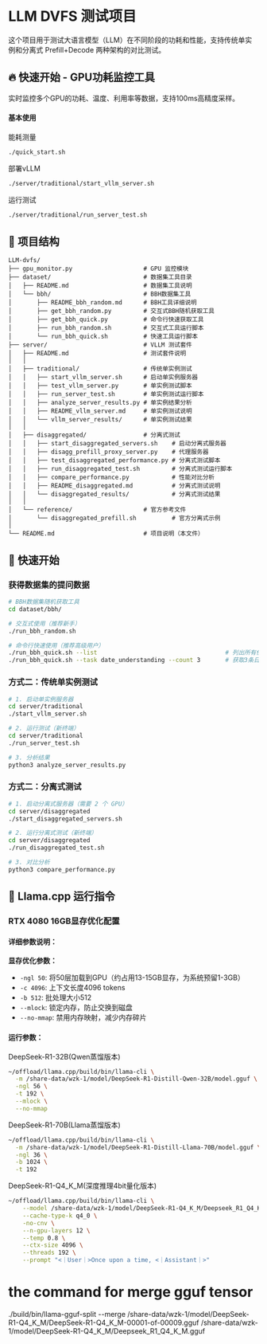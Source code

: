 # LLM DVFS 测试项目

这个项目用于测试大语言模型（LLM）在不同阶段的功耗和性能，支持传统单实例和分离式 Prefill+Decode 两种架构的对比测试。

## 🔥 快速开始 - GPU功耗监控工具

实时监控多个GPU的功耗、温度、利用率等数据，支持100ms高精度采样。

#### 基本使用

能耗测量
```bash
./quick_start.sh
```
部署vLLM
```bash
./server/traditional/start_vllm_server.sh
```
运行测试
```bash
./server/traditional/run_server_test.sh
```

## 📁 项目结构

```
LLM-dvfs/
├── gpu_monitor.py                    # GPU 监控模块
├── dataset/                          # 数据集工具目录
│   ├── README.md                     # 数据集工具说明
│   └── bbh/                          # BBH数据集工具
│       ├── README_bbh_random.md      # BBH工具详细说明
│       ├── get_bbh_random.py         # 交互式BBH随机获取工具
│       ├── get_bbh_quick.py          # 命令行快速获取工具
│       ├── run_bbh_random.sh         # 交互式工具运行脚本
│       └── run_bbh_quick.sh          # 快速工具运行脚本
├── server/                           # VLLM 测试套件
│   ├── README.md                     # 测试套件说明
│   │
│   ├── traditional/                  # 传统单实例测试
│   │   ├── start_vllm_server.sh      # 启动单实例服务器
│   │   ├── test_vllm_server.py       # 单实例测试脚本
│   │   ├── run_server_test.sh        # 单实例测试运行脚本
│   │   ├── analyze_server_results.py # 单实例结果分析
│   │   ├── README_vllm_server.md     # 单实例测试说明
│   │   └── vllm_server_results/      # 单实例测试结果
│   │
│   ├── disaggregated/                # 分离式测试
│   │   ├── start_disaggregated_servers.sh    # 启动分离式服务器
│   │   ├── disagg_prefill_proxy_server.py    # 代理服务器
│   │   ├── test_disaggregated_performance.py # 分离式测试脚本
│   │   ├── run_disaggregated_test.sh         # 分离式测试运行脚本
│   │   ├── compare_performance.py            # 性能对比分析
│   │   ├── README_disaggregated.md           # 分离式测试说明
│   │   └── disaggregated_results/            # 分离式测试结果
│   │
│   └── reference/                    # 官方参考文件
│       └── disaggregated_prefill.sh          # 官方分离式示例
│
└── README.md                         # 项目说明（本文件）
```
## 🚀 快速开始

### 获得数据集的提问数据

```bash
# BBH数据集随机获取工具
cd dataset/bbh/

# 交互式使用（推荐新手）
./run_bbh_random.sh

# 命令行快速使用（推荐高级用户）
./run_bbh_quick.sh --list                                    # 列出所有任务
./run_bbh_quick.sh --task date_understanding --count 3       # 获取3条日期理解任务
```

### 方式二：传统单实例测试

```bash
# 1. 启动单实例服务器
cd server/traditional
./start_vllm_server.sh

# 2. 运行测试（新终端）
cd server/traditional
./run_server_test.sh

# 3. 分析结果
python3 analyze_server_results.py
```

### 方式二：分离式测试

```bash
# 1. 启动分离式服务器（需要 2 个 GPU）
cd server/disaggregated
./start_disaggregated_servers.sh

# 2. 运行分离式测试（新终端）
cd server/disaggregated
./run_disaggregated_test.sh

# 3. 对比分析
python3 compare_performance.py
```
## 🦙 Llama.cpp 运行指令

### RTX 4080 16GB显存优化配置
#### 详细参数说明：

**显存优化参数：**
- `-ngl 50`: 将50层加载到GPU（约占用13-15GB显存，为系统预留1-3GB）
- `-c 4096`: 上下文长度4096 tokens
- `-b 512`: 批处理大小512
- `--mlock`: 锁定内存，防止交换到磁盘
- `--no-mmap`: 禁用内存映射，减少内存碎片

#### 运行参数：

DeepSeek-R1-32B(Qwen蒸馏版本)
```bash
~/offload/llama.cpp/build/bin/llama-cli \
  -m /share-data/wzk-1/model/DeepSeek-R1-Distill-Qwen-32B/model.gguf \
  -ngl 56 \
  -t 192 \
  --mlock \
  --no-mmap
```

DeepSeek-R1-70B(Llama蒸馏版本)
```bash
~/offload/llama.cpp/build/bin/llama-cli \
  -m /share-data/wzk-1/model/DeepSeek-R1-Distill-Llama-70B/model.gguf \
  -ngl 36 \
  -b 1024 \
  -t 192 
```
DeepSeek-R1-Q4_K_M(深度推理4bit量化版本)
```bash
~/offload/llama.cpp/build/bin/llama-cli \
    --model /share-data/wzk-1/model/DeepSeek-R1-Q4_K_M/Deepseek_R1_Q4_K_M.gguf \
    --cache-type-k q4_0 \
    -no-cnv \
    --n-gpu-layers 12 \
    --temp 0.8 \
    --ctx-size 4096 \
    --threads 192 \
    --prompt "<｜User｜>Once upon a time, <｜Assistant｜>"
```

# the command for merge gguf tensor 
./build/bin/llama-gguf-split --merge /share-data/wzk-1/model/DeepSeek-R1-Q4_K_M/DeepSeek-R1-Q4_K_M-00001-of-00009.gguf /share-data/wzk-1/model/DeepSeek-R1-Q4_K_M/Deepseek_R1_Q4_K_M.gguf